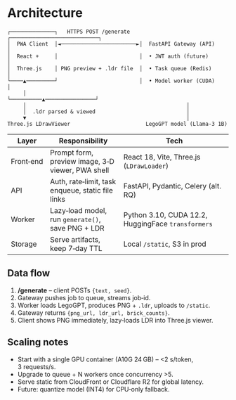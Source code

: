 # Architecture

```
┌──────────────┐   HTTPS POST /generate   ┌────────────────────────────┐
│  PWA Client  │◄────────────────────────►│  FastAPI Gateway (API)     │
│  React +     │                          │  • JWT auth (future)       │
│  Three.js    │ PNG preview + .ldr file  │  • Task queue (Redis)      │
└────▲─────────┘                          │  • Model worker (CUDA)     │
     │                                    └──────────▲────────────────┘
     │                                                   │
     │  .ldr parsed & viewed                             │
     ▼                                                   │
Three.js LDrawViewer                        LegoGPT model (Llama‑3 1B)
```

| Layer | Responsibility | Tech |
|-------|----------------|------|
|Front‑end | Prompt form, preview image, 3‑D viewer, PWA shell | React 18, Vite, Three.js (`LDrawLoader`) |
|API | Auth, rate‑limit, task enqueue, static file links | FastAPI, Pydantic, Celery (alt. RQ) |
|Worker | Lazy‑load model, run `generate()`, save PNG + LDR | Python 3.10, CUDA 12.2, HuggingFace `transformers` |
|Storage | Serve artifacts, keep 7‑day TTL | Local `/static`, S3 in prod |

## Data flow

1. **/generate** – client POSTs `{text, seed}`.  
2. Gateway pushes job to queue, streams job‑id.  
3. Worker loads LegoGPT, produces PNG + `.ldr`, uploads to `/static`.  
4. Gateway returns `{png_url, ldr_url, brick_counts}`.  
5. Client shows PNG immediately, lazy‑loads LDR into Three.js viewer.

## Scaling notes

* Start with a single GPU container (A10G 24 GB) – <2 s/token, 3 requests/s.  
* Upgrade to queue + N workers once concurrency >5.  
* Serve static from CloudFront or Cloudflare R2 for global latency.  
* Future: quantize model (INT4) for CPU‑only fallback.

